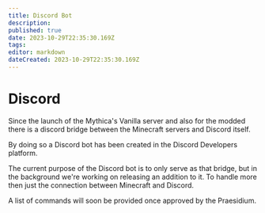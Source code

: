 ```yaml
---
title: Discord Bot
description: 
published: true
date: 2023-10-29T22:35:30.169Z
tags: 
editor: markdown
dateCreated: 2023-10-29T22:35:30.169Z
---
```


# Discord
Since the launch of the Mythica's Vanilla server and also for the modded there is a discord bridge between the Minecraft servers and Discord itself. 

By doing so a Discord bot has been created in the Discord Developers platform.

The current purpose of the Discord bot is to only serve as that bridge, but in the background we're working on releasing an addition to it. To handle more then just the connection between Minecraft and Discord.

A list of commands will soon be provided once approved by the Praesidium.